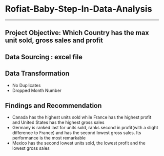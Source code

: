 # Rofiat-Baby-Step-In-Data-Analysis
------
## Project Objective: Which Country has the max unit sold, gross sales and profit

## Data Sourcing : excel file 

## Data Transformation
- No Duplicates
- Dropped Month Number
## Findings and Recommendation
- Canada has the highest units sold while France has the highest profit and United States has the highest gross sales
- Germany is ranked last for units sold, ranks second in profit(with a slight difference to France) and has the second lowest gross sales. Its performance is the most remarkable
- Mexico has the second lowest units sold, the lowest profit and the lowest gross sales
